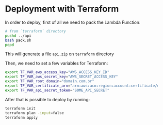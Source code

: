 # Deployment with Terraform

In order to deploy, first of all we need to pack the Lambda Function:

```bash
# from `terraform` directory
pushd ../api
bash pack.sh
popd
```

This will generate a file `api.zip` on `terraform` directory

Then, we need to set a few variables for Terraform:

```bash
export TF_VAR_aws_access_key="AWS_ACCESS_KEY_ID"
export TF_VAR_aws_secret_key="AWS_SECRET_ACCESS_KEY"
export TF_VAR_root_domain="domain.com.br"
export TF_VAR_certificate_arn="arn:aws:acm:region:account:certificate/uuid"
export TF_VAR_api_secret_token="SOME_API_SECRET"
```

After that is possible to deploy by running:

```bash
terraform init
terraform plan -input=false
terraform apply
```
